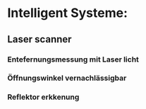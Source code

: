 # Intelligent Systeme: 
## Laser scanner
### Entefernungsmessung mit Laser licht
### Öffnungswinkel vernachlässigbar
### Reflektor erkkenung 

